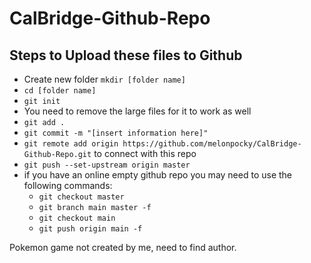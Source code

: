 # CalBridge-Github-Repo

## Steps to Upload these files to Github
 - Create new folder `mkdir [folder name]`
 - `cd [folder name]`
 - `git init`
 - You need to remove the large files for it to work as well 
 - `git add .`
 - `git commit -m "[insert information here]"`
 - `git remote add origin https://github.com/melonpocky/CalBridge-Github-Repo.git` to connect with this repo
 - `git push --set-upstream origin master`
 - if you have an online empty github repo you may need to use the following commands:
   - `git checkout master`
   - `git branch main master -f`
   - `git checkout main`
   - `git push origin main -f`

Pokemon game not created by me, need to find author. 
